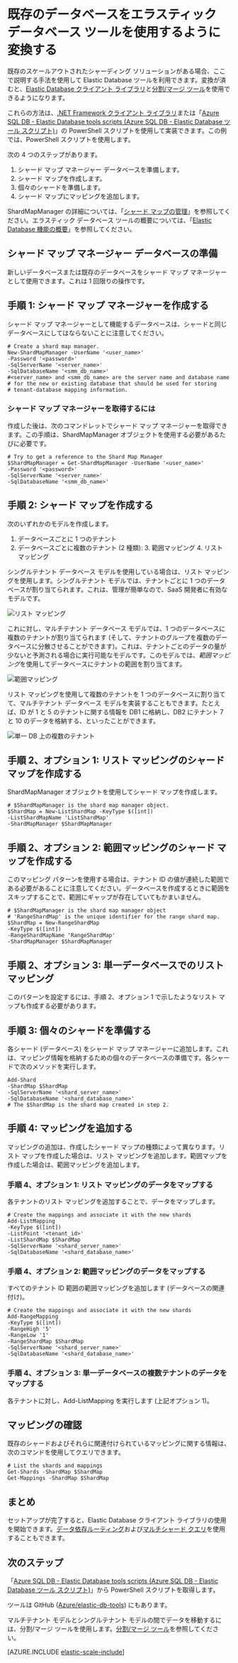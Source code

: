 <properties
   pageTitle="既存のデータベースをエラスティック データベース ツールを使用するように変換する"
   description="シャード マップ マネージャーを作成することで、エラスティック データベース ツールを使用するようにシャード化されたデータベースを変換します"
   services="sql-database"
   documentationCenter=""
   authors="SilviaDoomra"
   manager="jhubbard"
   editor=""/>

<tags
   ms.service="sql-database"
   ms.devlang="NA"
   ms.topic="article"
   ms.tgt_pltfrm="NA"
   ms.workload="data-management"
   ms.date="03/29/2016"
   ms.author="SilviaDoomra"/>

# 既存のデータベースをエラスティック データベース ツールを使用するように変換する

既存のスケールアウトされたシャーディング ソリューションがある場合、ここで説明する手法を使用して Elastic Database ツールを利用できます。変換が済むと、[Elastic Database クライアント ライブラリ](sql-database-elastic-database-client-library.md)と[分割/マージ ツール](sql-database-elastic-scale-overview-split-and-merge.md)を使用できるようになります。

これらの方法は、[.NET Framework クライアント ライブラリ](http://www.nuget.org/packages/Microsoft.Azure.SqlDatabase.ElasticScale.Client/)または「[Azure SQL DB - Elastic Database tools scripts (Azure SQL DB - Elastic Database ツール スクリプト)](https://gallery.technet.microsoft.com/scriptcenter/Azure-SQL-DB-Elastic-731883db)」の PowerShell スクリプトを使用して実装できます。この例では、PowerShell スクリプトを使用します。

次の 4 つのステップがあります。

1. シャード マップ マネージャー データベースを準備します。
2. シャード マップを作成します。
3. 個々のシャードを準備します。  
2. シャード マップにマッピングを追加します。

ShardMapManager の詳細については、「[シャード マップの管理](sql-database-elastic-scale-shard-map-management.md)」を参照してください。エラスティック データベース ツールの概要については、「[Elastic Database 機能の概要](sql-database-elastic-scale-introduction.md)」を参照してください。

## シャード マップ マネージャー データベースの準備
新しいデータベースまたは既存のデータベースをシャード マップ マネージャーとして使用できます。これは 1 回限りの操作です。

## 手順 1: シャード マップ マネージャーを作成する
シャード マップ マネージャーとして機能するデータベースは、シャードと同じデータベースにしてはならないことに注意してください。

	# Create a shard map manager. 
	New-ShardMapManager -UserName '<user_name>' 
	-Password '<password>' 
	-SqlServerName '<server_name>' 
	-SqlDatabaseName '<smm_db_name>' 
	#<server_name> and <smm_db_name> are the server name and database name 
	# for the new or existing database that should be used for storing 
	# tenant-database mapping information.

### シャード マップ マネージャーを取得するには

作成した後は、次のコマンドレットでシャード マップ マネージャーを取得できます。この手順は、ShardMapManager オブジェクトを使用する必要があるたびに必要です。

	# Try to get a reference to the Shard Map Manager  
	$ShardMapManager = Get-ShardMapManager -UserName '<user_name>' 
	-Password '<password>' 
	-SqlServerName '<server_name>' 
	-SqlDatabaseName '<smm_db_name>' 

  
## 手順 2: シャード マップを作成する

次のいずれかのモデルを作成します。

1. データベースごとに 1 つのテナント 
2. データベースごとに複数のテナント (2 種類):
	3. 範囲マッピング
	4. リスト マッピング
 

シングルテナント データベース モデルを使用している場合は、リスト マッピングを使用します。シングルテナント モデルでは、テナントごとに 1 つのデータベースが割り当てられます。これは、管理が簡単なので、SaaS 開発者に有効なモデルです。

![リスト マッピング][1]

これに対し、マルチテナント データベース モデルでは、1 つのデータベースに複数のテナントが割り当てられます (そして、テナントのグループを複数のデータベースに分散させることができます)。これは、テナントごとのデータの量が少ないと予測される場合に実行可能なモデルです。このモデルでは、*範囲マッピング*を使用してデータベースにテナントの範囲を割り当てます。
 

![範囲マッピング][2]

リスト マッピングを使用して複数のテナントを 1 つのデータベースに割り当てて、マルチテナント データベース モデルを実装することもできます。たとえば、ID が 1 と 5 のテナントに関する情報を DB1 に格納し、DB2 にテナント 7 と 10 のデータを格納する、といったことができます。

![単一 DB 上の複数のテナント][3]


## 手順 2、オプション 1: リスト マッピングのシャード マップを作成する
ShardMapManager オブジェクトを使用してシャード マップを作成します。

	# $ShardMapManager is the shard map manager object. 
	$ShardMap = New-ListShardMap -KeyType $([int]) 
	-ListShardMapName 'ListShardMap' 
	-ShardMapManager $ShardMapManager 
 
 
## 手順 2、オプション 2: 範囲マッピングのシャード マップを作成する

このマッピング パターンを使用する場合は、テナント ID の値が連続した範囲である必要があることに注意してください。データベースを作成するときに範囲をスキップすることで、範囲にギャップが存在していてもかまいません。

	# $ShardMapManager is the shard map manager object 
	# 'RangeShardMap' is the unique identifier for the range shard map.  
	$ShardMap = New-RangeShardMap 
	-KeyType $([int]) 
	-RangeShardMapName 'RangeShardMap' 
	-ShardMapManager $ShardMapManager 

## 手順 2、オプション 3: 単一データベースでのリスト マッピング
このパターンを設定するには、手順 2、オプション 1 で示したようなリスト マップも作成する必要があります。

## 手順 3: 個々のシャードを準備する

各シャード (データベース) をシャード マップ マネージャーに追加します。これは、マッピング情報を格納するための個々のデータベースの準備です。各シャードで次のメソッドを実行します。
	 
	Add-Shard 
	-ShardMap $ShardMap 
	-SqlServerName '<shard_server_name>' 
	-SqlDatabaseName '<shard_database_name>'
	# The $ShardMap is the shard map created in step 2.
 

## 手順 4: マッピングを追加する

マッピングの追加は、作成したシャード マップの種類によって異なります。リスト マップを作成した場合は、リスト マッピングを追加します。範囲マップを作成した場合は、範囲マッピングを追加します。

### 手順 4、オプション 1: リスト マッピングのデータをマップする

各テナントのリスト マッピングを追加することで、データをマップします。

	# Create the mappings and associate it with the new shards 
	Add-ListMapping 
	-KeyType $([int]) 
	-ListPoint '<tenant_id>' 
	-ListShardMap $ShardMap 
	-SqlServerName '<shard_server_name>' 
	-SqlDatabaseName '<shard_database_name>' 

### 手順 4、オプション 2: 範囲マッピングのデータをマップする

すべてのテナント ID 範囲の範囲マッピングを追加します (データベースの関連付け)。

	# Create the mappings and associate it with the new shards 
	Add-RangeMapping 
	-KeyType $([int]) 
	-RangeHigh '5' 
	-RangeLow '1' 
	-RangeShardMap $ShardMap 
	-SqlServerName '<shard_server_name>' 
	-SqlDatabaseName '<shard_database_name>' 


### 手順 4、オプション 3: 単一データベースの複数テナントのデータをマップする

各テナントに対し、Add-ListMapping を実行します (上記オプション 1)。


## マッピングの確認

既存のシャードおよびそれらに関連付けられているマッピングに関する情報は、次のコマンドを使用してクエリできます。

	# List the shards and mappings 
	Get-Shards -ShardMap $ShardMap 
	Get-Mappings -ShardMap $ShardMap 

## まとめ

セットアップが完了すると、Elastic Database クライアント ライブラリの使用を開始できます。[データ依存ルーティング](sql-database-elastic-scale-data-dependent-routing.md)および[マルチシャード クエリ](sql-database-elastic-scale-multishard-querying.md)を使用することもできます。

## 次のステップ


「[Azure SQL DB - Elastic Database tools scripts (Azure SQL DB - Elastic Database ツール スクリプト)](https://gallery.technet.microsoft.com/scriptcenter/Azure-SQL-DB-Elastic-731883db)」から PowerShell スクリプトを取得します。

ツールは GitHub ([Azure/elastic-db-tools](https://github.com/Azure/elastic-db-tools)) にもあります。

マルチテナント モデルとシングルテナント モデルの間でデータを移動するには、分割/マージ ツールを使用します。[分割/マージ ツール](sql-database-elastic-scale-get-started.md)を参照してください。

[AZURE.INCLUDE [elastic-scale-include](../../includes/elastic-scale-include.md)]

<!--Image references-->
[1]: ./media/sql-database-elastic-convert-to-use-elastic-tools/listmapping.png
[2]: ./media/sql-database-elastic-convert-to-use-elastic-tools/rangemapping.png
[3]: ./media/sql-database-elastic-convert-to-use-elastic-tools/multipleonsingledb.png
 

<!---HONumber=AcomDC_0330_2016------>